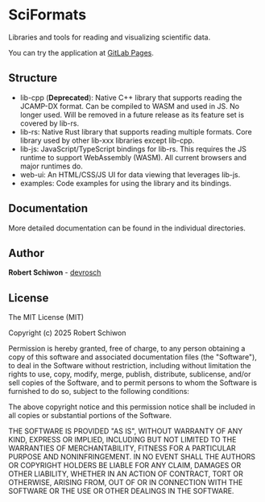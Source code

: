 # SciFormats

Libraries and tools for reading and visualizing scientific data.

You can try the application at [GitLab Pages](https://devrosch.gitlab.io/sciformats/index.html).

## Structure

- lib-cpp (**Deprecated**): Native C++ library that supports reading the JCAMP-DX format. Can be compiled to WASM and used in JS. No longer used. Will be removed in a future release as its feature set is covered by lib-rs.
- lib-rs: Native Rust library that supports reading multiple formats. Core library used by other lib-xxx libraries except lib-cpp.
- lib-js: JavaScript/TypeScript bindings for lib-rs. This requires the JS runtime to support WebAssembly (WASM). All current browsers and major runtimes do.
- web-ui: An HTML/CSS/JS UI for data viewing that leverages lib-js.
- examples: Code examples for using the library and its bindings.

## Documentation

More detailed documentation can be found in the individual directories.

## Author

**Robert Schiwon** - [devrosch](https://gitlab.com/devrosch)

## License

The MIT License (MIT)

Copyright (c) 2025 Robert Schiwon

Permission is hereby granted, free of charge, to any person obtaining a copy
of this software and associated documentation files (the "Software"), to deal
in the Software without restriction, including without limitation the rights
to use, copy, modify, merge, publish, distribute, sublicense, and/or sell
copies of the Software, and to permit persons to whom the Software is
furnished to do so, subject to the following conditions:

The above copyright notice and this permission notice shall be included in all
copies or substantial portions of the Software.

THE SOFTWARE IS PROVIDED "AS IS", WITHOUT WARRANTY OF ANY KIND,
EXPRESS OR IMPLIED, INCLUDING BUT NOT LIMITED TO THE WARRANTIES OF
MERCHANTABILITY, FITNESS FOR A PARTICULAR PURPOSE AND NONINFRINGEMENT.
IN NO EVENT SHALL THE AUTHORS OR COPYRIGHT HOLDERS BE LIABLE FOR ANY CLAIM,
DAMAGES OR OTHER LIABILITY, WHETHER IN AN ACTION OF CONTRACT, TORT OR
OTHERWISE, ARISING FROM, OUT OF OR IN CONNECTION WITH THE SOFTWARE OR THE USE
OR OTHER DEALINGS IN THE SOFTWARE.
